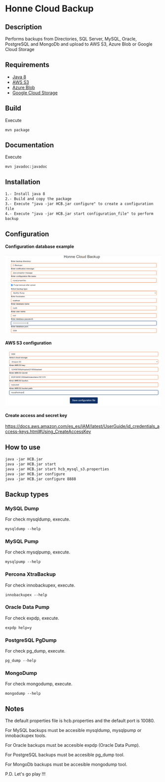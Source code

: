 
# Honne Cloud Backup #

## Description ##
Performs backups from Directories, SQL Server, MySQL, Oracle, PostgreSQL and MongoDb and upload to AWS S3, Azure Blob or Google Cloud Storage

## Requirements ##
* [Java 8](https://www.java.com/es/download/help/java8.html)
* [AWS S3](https://aws.amazon.com/es/s3/)
* [Azure Blob](https://azure.microsoft.com/es-es/services/storage/blobs/)
* [Google Cloud Storage](https://cloud.google.com/storage?hl=es-419)

## Build ##
Execute
~~~
mvn package
~~~

## Documentation ##
Execute
~~~
mvn javadoc:javadoc
~~~

## Installation ##
~~~
1.- Install java 8
2.- Build and copy the package
3.- Execute "java -jar HCB.jar configure" to create a configuration file
4.- Execute "java -jar HCB.jar start configuration_file" to perform backup
~~~
## Configuration ##
####  Configuration database example #####
![Database configuration](https://raw.githubusercontent.com/yorch81/hcb/e62d184a90e7d64ba1bcf47d289146bae382fcb4/img/configdb.PNG)

#### AWS S3 configuration #####
![Storage configuration](https://raw.githubusercontent.com/yorch81/hcb/e62d184a90e7d64ba1bcf47d289146bae382fcb4/img/configstorage.PNG)

#### Create access and secret key ####
https://docs.aws.amazon.com/es_es/IAM/latest/UserGuide/id_credentials_access-keys.html#Using_CreateAccessKey

## How to use ##
~~~
java -jar HCB.jar
java -jar HCB.jar start
java -jar HCB.jar start hcb_mysql_s3.properties
java -jar HCB.jar configure
java -jar HCB.jar configure 8888
~~~

## Backup types ##
### MySQL Dump ###
For check mysqldump, execute.
~~~
mysqldump --help
~~~

### MySQL Pump ###
For check mysqlpump, execute.
~~~
mysqlpump --help
~~~

### Percona XtraBackup ###
For check innobackupex, execute.
~~~
innobackupex --help
~~~

### Oracle Data Pump ###
For check expdp, execute.
~~~
expdp help=y
~~~

### PostgreSQL PgDump ###
For check pg_dump, execute.
~~~
pg_dump --help
~~~

### MongoDump ###
For check mongodump, execute.
~~~
mongodump --help
~~~

## Notes ##
The default properties file is hcb.properties and the default port is 10080.

For MySQL backups must be accesible mysqldump, mysqlpump or innobackupex tools.

For Oracle backups must be accesible expdp (Oracle Data Pump).

For PostgreSQL backups must be accesible pg_dump tool.

For MongoDb backups must be accesible mongodump tool.

P.D. Let's go play !!!

